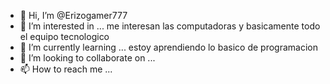 - 👋 Hi, I’m @Erizogamer777
- 👀 I’m interested in ... me interesan las computadoras y basicamente todo el equipo tecnologico
- 🌱 I’m currently learning ... estoy aprendiendo lo basico de programacion
- 💞️ I’m looking to collaborate on ...
- 📫 How to reach me ...

<!---
Erizogamer777/Erizogamer777 is a ✨ special ✨ repository because its `README.md` (this file) appears on your GitHub profile.
You can click the Preview link to take a look at your changes.
--->
